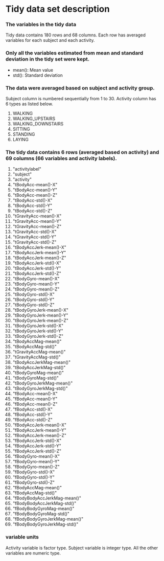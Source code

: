 # Tidy data set description

### The variables in the tidy data
Tidy data contains 180 rows and 68 columns. Each row has averaged variables for each subject and each activity.

### Only all the variables estimated from mean and standard deviation in the tidy set were kept.

* mean(): Mean value
* std(): Standard deviation

### The data were averaged based on subject and activity group.

Subject column is numbered sequentially from 1 to 30.
Activity column has 6 types as listed below.
1. WALKING
2. WALKING_UPSTAIRS
3. WALKING_DOWNSTAIRS
4. SITTING
5. STANDING
6. LAYING

### The tidy data contains 6 rows (averaged based on activity) and 69 columns (66 variables and activity labels).
1. "activitylabel"
2. "subject"
3. "activity"
4. "tBodyAcc-mean()-X"          
5. "tBodyAcc-mean()-Y"
6. "tBodyAcc-mean()-Z"
7. "tBodyAcc-std()-X"           
8. "tBodyAcc-std()-Y" 
9. "tBodyAcc-std()-Z"
10. "tGravityAcc-mean()-X"
11. "tGravityAcc-mean()-Y"
12. "tGravityAcc-mean()-Z"
13. "tGravityAcc-std()-X"        
14. "tGravityAcc-std()-Y"
15. "tGravityAcc-std()-Z"
16. "tBodyAccJerk-mean()-X"      
17. "tBodyAccJerk-mean()-Y"
18. "tBodyAccJerk-mean()-Z"
19. "tBodyAccJerk-std()-X"       
20. "tBodyAccJerk-std()-Y"
21. "tBodyAccJerk-std()-Z"
22. "tBodyGyro-mean()-X"         
23. "tBodyGyro-mean()-Y"
24. "tBodyGyro-mean()-Z"
25. "tBodyGyro-std()-X"          
26. "tBodyGyro-std()-Y" 
27. "tBodyGyro-std()-Z" 
28. "tBodyGyroJerk-mean()-X"     
29. "tBodyGyroJerk-mean()-Y"
30. "tBodyGyroJerk-mean()-Z"
31. "tBodyGyroJerk-std()-X"      
32. "tBodyGyroJerk-std()-Y"
33. "tBodyGyroJerk-std()-Z"
34. "tBodyAccMag-mean()"         
35. "tBodyAccMag-std()"
36. "tGravityAccMag-mean()"
37. "tGravityAccMag-std()"       
38. "tBodyAccJerkMag-mean()"
39. "tBodyAccJerkMag-std()"
40. "tBodyGyroMag-mean()"        
41. "tBodyGyroMag-std()"
42. "tBodyGyroJerkMag-mean()"
43. "tBodyGyroJerkMag-std()"     
44. "fBodyAcc-mean()-X"
45. "fBodyAcc-mean()-Y"
46. "fBodyAcc-mean()-Z"          
47. "fBodyAcc-std()-X"
48. "fBodyAcc-std()-Y"
49. "fBodyAcc-std()-Z"           
50. "fBodyAccJerk-mean()-X"
51. "fBodyAccJerk-mean()-Y"
52. "fBodyAccJerk-mean()-Z"      
53. "fBodyAccJerk-std()-X"
54. "fBodyAccJerk-std()-Y"
55. "fBodyAccJerk-std()-Z"       
56. "fBodyGyro-mean()-X"  
57. "fBodyGyro-mean()-Y"
58. "fBodyGyro-mean()-Z"         
59. "fBodyGyro-std()-X"
60. "fBodyGyro-std()-Y"   
61. "fBodyGyro-std()-Z"          
62. "fBodyAccMag-mean()"
63. "fBodyAccMag-std()"   
64. "fBodyBodyAccJerkMag-mean()" 
65. "fBodyBodyAccJerkMag-std()"
66. "fBodyBodyGyroMag-mean()" 
67. "fBodyBodyGyroMag-std()"     
68. "fBodyBodyGyroJerkMag-mean()" 
69. "fBodyBodyGyroJerkMag-std()"

### variable units
Activity variable is factor type.
Subject variable is integer type.
All the other variables are numeric type.
